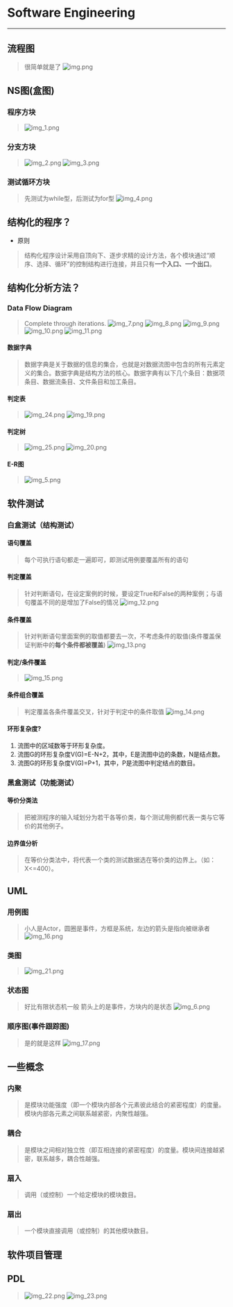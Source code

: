 # Software Engineering

***

## 流程图

> 很简单就是了
> ![img.png](img.png)

## NS图(盒图)

### 程序方块

> ![img_1.png](img_1.png)

### 分支方块

> ![img_2.png](img_2.png)
> ![img_3.png](img_3.png)

### 测试循环方块

> 先测试为while型，后测试为for型
> ![img_4.png](img_4.png)

## 结构化的程序？

- 原则

> 结构化程序设计采用自顶向下、逐步求精的设计方法，各个模块通过“顺序、选择、循环”的控制结构进行连接，并且只有**一个入口、一个出口**。

## 结构化分析方法？

### Data Flow Diagram

> Complete through iterations.
> ![img_7.png](img_7.png)
> ![img_8.png](img_8.png)
> ![img_9.png](img_9.png)
> ![img_10.png](img_10.png)
> ![img_11.png](img_11.png)

#### 数据字典

> 数据字典是关于数据的信息的集合，也就是对数据流图中包含的所有元素定义的集合。数据字典是结构方法的核心。数据字典有以下几个条目：数据项条目、数据流条目、文件条目和加工条目。

#### 判定表
> ![img_24.png](img_24.png)
> ![img_19.png](img_19.png)

#### 判定树
> ![img_25.png](img_25.png)
> ![img_20.png](img_20.png)

#### E-R图

> ![img_5.png](img_5.png)

## 软件测试

### 白盒测试（结构测试）

#### 语句覆盖

> 每个可执行语句都走一遍即可，即测试用例要覆盖所有的语句

#### 判定覆盖

> 针对判断语句，在设定案例的时候，要设定True和False的两种案例；与语句覆盖不同的是增加了False的情况
> ![img_12.png](img_12.png)

#### 条件覆盖

> 针对判断语句里面案例的取值都要去一次，不考虑条件的取值(条件覆盖保证判断中的**每个条件都被覆盖**)
> ![img_13.png](img_13.png)

#### 判定/条件覆盖

> ![img_15.png](img_15.png)

#### 条件组合覆盖

> 判定覆盖各条件覆盖交叉，针对于判定中的条件取值
> ![img_14.png](img_14.png)

#### **环形复杂度?**
1. 流图中的区域数等于环形复杂度。
2. 流图G的环形复杂度V(G)=E-N+2，其中，E是流图中边的条数，N是结点数。
3. 流图G的环形复杂度V(G)=P+1，其中，P是流图中判定结点的数目。

### 黑盒测试（功能测试）

#### 等价分类法

> 把被测程序的输入域划分为若干各等价类，每个测试用例都代表一类与它等价的其他例子。

#### 边界值分析

> 在等价分类法中，将代表一个类的测试数据选在等价类的边界上。（如：X<=400）。

## UML

### 用例图

> 小人是Actor，圆圈是事件，方框是系统，左边的箭头是指向被继承者
> ![img_16.png](img_16.png)

### 类图

> ![img_21.png](img_21.png)

### 状态图

> 好比有限状态机一般
> 箭头上的是事件，方块内的是状态
> ![img_6.png](img_6.png)

### 顺序图(事件跟踪图)

> 是的就是这样
> ![img_17.png](img_17.png)

## 一些概念

### 内聚

> 是模块功能强度（即一个模块内部各个元素彼此结合的紧密程度）的度量。模块内部各元素之间联系越紧密，内聚性越强。

### 耦合

> 是模块之间相对独立性（即互相连接的紧密程度）的度量。模块间连接越紧密，联系越多，耦合性越强。

### 扇入

> 调用（或控制）一个给定模块的模块数目。

### 扇出

> 一个模块直接调用（或控制）的其他模块数目。

## 软件项目管理

## PDL
> ![img_22.png](img_22.png)
> ![img_23.png](img_23.png)


